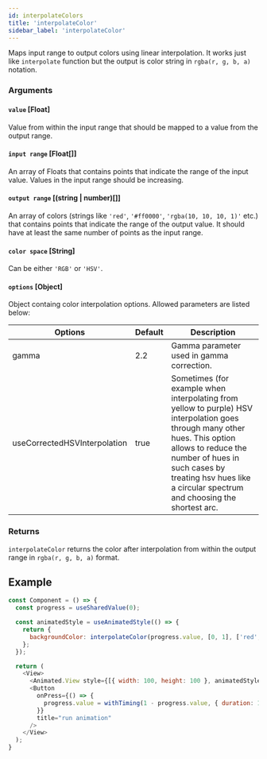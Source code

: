 ```yaml
---
id: interpolateColors
title: 'interpolateColor'
sidebar_label: 'interpolateColor'
---
```


Maps input range to output colors using linear interpolation. It works just like `interpolate` function but the output is color string in `rgba(r, g, b, a)` notation.

### Arguments

#### `value` [Float]

Value from within the input range that should be mapped to a value from the output range.

#### `input range` [Float[]]

An array of Floats that contains points that indicate the range of the input value. Values in the input range should be increasing.

#### `output range` [(string | number)[]]

An array of colors (strings like `'red'`, `'#ff0000'`, `'rgba(10, 10, 10, 1)'` etc.) that contains points that indicate the range of the output value. It should have at least the same number of points as the input range.

#### `color space` [String]

Can be either `'RGB'` or `'HSV'`.

#### `options` [Object]

Object containg color interpolation options. Allowed parameters are listed below:

| Options                      | Default | Description                                                                                                                                                                                                                                                 |
| ---------------------------- | ------- | ----------------------------------------------------------------------------------------------------------------------------------------------------------------------------------------------------------------------------------------------------------- |
| gamma                        | 2.2     | Gamma parameter used in gamma correction.                                                                                                                                                                                                                   |
| useCorrectedHSVInterpolation | true    | Sometimes (for example when interpolating from yellow to purple) HSV interpolation goes through many other hues. This option allows to reduce the number of hues in such cases by treating hsv hues like a circular spectrum and choosing the shortest arc. |

### Returns

`interpolateColor` returns the color after interpolation from within the output range in `rgba(r, g, b, a)` format.

## Example

```js
const Component = () => {
  const progress = useSharedValue(0);

  const animatedStyle = useAnimatedStyle(() => {
    return {
      backgroundColor: interpolateColor(progress.value, [0, 1], ['red', 'green']),
    };
  });

  return (
    <View>
      <Animated.View style={[{ width: 100, height: 100 }, animatedStyle]} />
      <Button
        onPress={() => {
          progress.value = withTiming(1 - progress.value, { duration: 1000 });
        }}
        title="run animation"
      />
    </View>
  );
}

```
